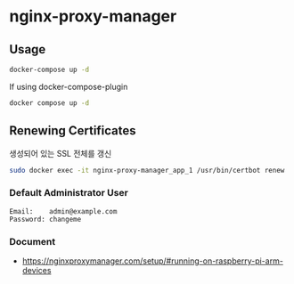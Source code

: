 # nginx-proxy-manager

## Usage

```bash
docker-compose up -d
```

If using docker-compose-plugin

```bash
docker compose up -d
```

## Renewing Certificates

생성되어 있는 SSL 전체를 갱신

```bash
sudo docker exec -it nginx-proxy-manager_app_1 /usr/bin/certbot renew
```

### Default Administrator User
```
Email:    admin@example.com
Password: changeme
```

### Document
- https://nginxproxymanager.com/setup/#running-on-raspberry-pi-arm-devices